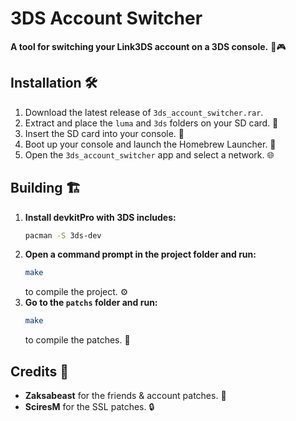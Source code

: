 # **3DS Account Switcher**
**A tool for switching your Link3DS account on a 3DS console.** 🔄🎮

## Installation 🛠️
1. Download the latest release of `3ds_account_switcher.rar`.
2. Extract and place the `luma` and `3ds` folders on your SD card. 💾
3. Insert the SD card into your console. 🔌
4. Boot up your console and launch the Homebrew Launcher. 🚀
5. Open the `3ds_account_switcher` app and select a network. 🌐

## Building 🏗️

1. **Install devkitPro with 3DS includes:**
   ```bash
   pacman -S 3ds-dev
   ```
2. **Open a command prompt in the project folder and run:** 
   ```bash
   make
   ```  
   to compile the project. ⚙️
3. **Go to the `patchs` folder and run:**  
   ```bash
   make
   ```  
   to compile the patches. 🔧

## Credits 🙏
- **Zaksabeast** for the friends & account patches. 👾
- **SciresM** for the SSL patches. 🔒
